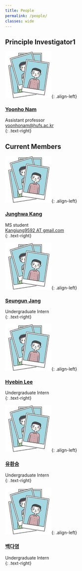 ```yaml
---
title: People
permalink: /people/
classes: wide
---
```


## Principle Investigator1

  
![image-left](/assets/images/people/person.JPG){: .align-left}

### [Yoonho Nam](https://yoonhonam.github.io/)    


Assistant professor    
[yoonhonam@hufs.ac.kr](mailto:yoonhonam@hufs.ac.kr)    
{: .text-right}



## Current Members


  
![image-left](/assets/images/people/person.JPG){: .align-left}

### [Junghwa Kang]()   


MS student    
[Kangjung9592 AT gmail.com]()    
{: .text-right}





![image-left](/assets/images/people/person.JPG){: .align-left}

### [Seungun Jang]()    


Undergraduate Intern    
{: .text-right}  




![image-left](/assets/images/people/person.JPG){: .align-left}

### [Hyebin Lee]()    


Undergraduate Intern    
{: .text-right}





![image-left](/assets/images/people/person.JPG){: .align-left}

### [유환승]()    


Undergraduate Intern    
{: .text-right}





![image-left](/assets/images/people/person.JPG){: .align-left}

### [백다영]()    


Undergraduate Intern    
{: .text-right}
